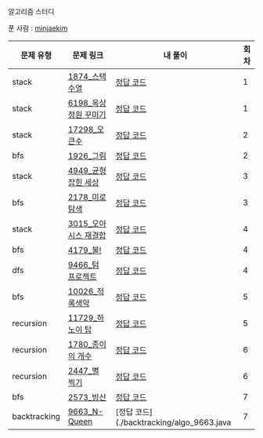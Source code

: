 알고리즘 스터디

푼 사람 : [minjaekim](https://github.com/limecats0331)

|문제 유형|문제 링크|내 풀이|회차|
|----|----|----|----|
|stack|[1874_스택수열](https://www.acmicpc.net/problem/1874)|[정답 코드](./stack/1874_minjae.py)|1|
|stack|[6198_옥상 정원 꾸미기](https://www.acmicpc.net/problem/6198)|[정답 코드](./stack/6198_minjae.py)|1|
|stack|[17298_오큰수](https://www.acmicpc.net/problem/17298)|[정답 코드](./stack/17298_minjae.py)|2|
|bfs|[1926_그림](https://www.acmicpc.net/problem/1926)|[정답 코드](./bfs/1926_minjae.py)|2|
|stack|[4949_균형잡힌 세상](https://www.acmicpc.net/problem/4949)|[정답 코드](./stack/4949_minjae.py)|3|
|bfs|[2178_미로 탐색](https://www.acmicpc.net/problem/2178)|[정답 코드](./bfs/2178_minjae.py)|3|
|stack|[3015_오아시스 재결합](https://www.acmicpc.net/problem/3015)|[정답 코드](./stack/3015_minjae.py)|4|
|bfs|[4179_불!](https://www.acmicpc.net/problem/4179)|[정답 코드](./bfs/4179_minjae.py)|4|
|dfs|[9466_텀 프로젝트](https://www.acmicpc.net/problem/9466)|[정답 코드](./bfs/9466_minjae.py)|4|
|bfs|[10026_적록색약](https://www.acmicpc.net/problem/10026)|[정답 코드](./bfs/10026_minjae.py)|5|
|recursion|[11729_하노이 탑](https://www.acmicpc.net/problem/11729)|[정답 코드](./recursive/11729_minjae.py)|5|
|recursion|[1780_종이의 개수](https://www.acmicpc.net/problem/1780)|[정답 코드](./recursive/1780_minjae.py)|6|
|recursion|[2447_별 찍기](https://www.acmicpc.net/problem/2447)|[정답 코드](./recursive/2447_minjae.py)|6|
|bfs|[2573_빙산](https://www.acmicpc.net/problem/2573)|[정답 코드](./bfs/2573_minjae.py)|7|
|backtracking|[9663_N-Queen](https://www.acmicpc.net/problem/9663)|[정답 코드](./backtracking/algo_9663.java|7|
